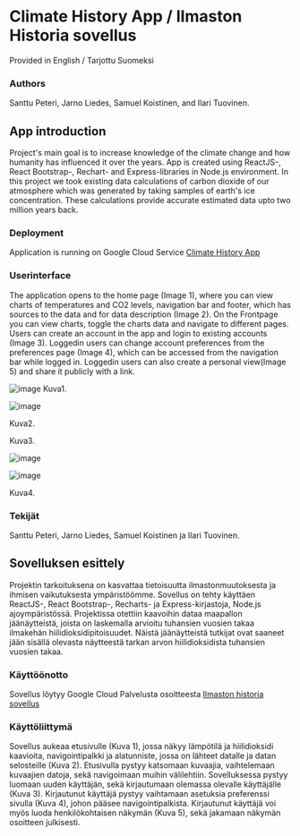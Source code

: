 # Climate History App / Ilmaston Historia sovellus
Provided in English / Tarjottu Suomeksi

### Authors
Santtu Peteri, Jarno Liedes, Samuel Koistinen, and Ilari Tuovinen.

## App introduction
Project's main goal is to increase knowledge of the climate change and how humanity has influenced it over the years. App is created using ReactJS-, React Bootstrap-, Rechart- and Express-libraries in Node.js environment. In this project we took existing data calculations of carbon dioxide of our atmosphere which was generated by taking samples of earth's ice concentration. These calculations provide accurate estimated data upto two million years back.

### Deployment
Application is running on Google Cloud Service [Climate History App](https://climate-history-project-40407.ew.r.appspot.com/ "Application link")

### Userinterface
The application opens to the home page (Image 1), where you can view charts of temperatures and CO2 levels, navigation bar and footer, which has sources to the data and for data description (Image 2). On the Frontpage you can view charts, toggle the charts data and navigate to different pages. Users can create an account in the app and login to existing accounts (Image 3). Loggedin users can change account preferences from the preferences page (Image 4), which can be accessed from the navigation bar while logged in. Loggedin users can also create a personal view(Image 5) and share it publicly with a link.

![image](https://user-images.githubusercontent.com/101552071/207655402-c767bf55-eead-4946-a052-0b48e259fbc2.png)
Kuva1.

![image](https://user-images.githubusercontent.com/101552071/207656155-83568742-26a1-4d31-8710-7cba20cc0224.png)

Kuva2.


Kuva3.

![image](https://user-images.githubusercontent.com/101552071/207656322-5fa67810-1d17-4978-b195-406adc12c3bb.png)


![image](https://user-images.githubusercontent.com/101552071/207656604-0e5f4adc-01e7-4c79-ab25-e157d68ec071.png)

Kuva4.


### Tekijät
Santtu Peteri, Jarno Liedes, Samuel Koistinen ja Ilari Tuovinen.

## Sovelluksen esittely 
Projektin tarkoituksena on kasvattaa tietoisuutta ilmastonmuutoksesta ja ihmisen vaikutuksesta ympäristöömme. Sovellus on tehty käyttäen ReactJS-, React Bootstrap-, Recharts- ja Express-kirjastoja, Node.js ajoympäristössä. Projektissa otettiin kaavoihin dataa maapallon jäänäytteistä, joista on laskemalla arvioitu tuhansien vuosien takaa ilmakehän hiilidioksidipitoisuudet. Näistä jäänäytteistä tutkijat ovat saaneet jään sisällä olevasta näytteestä tarkan arvon hiilidioksidista tuhansien vuosien takaa. 

### Käyttöönotto
Sovellus löytyy Google Cloud Palvelusta osoitteesta [Ilmaston historia sovellus](https://climate-history-project-40407.ew.r.appspot.com/ "Sovelluksen demon linkki")

### Käyttöliittymä
Sovellus aukeaa etusivulle (Kuva 1), jossa näkyy lämpötilä ja hiilidioksidi kaavioita, navigointipalkki ja alatunniste, jossa on lähteet datalle ja datan selosteille (Kuva 2). Etusivulla pystyy katsomaan kuvaajia, vaihtelemaan kuvaajien datoja, sekä navigoimaan muihin välilehtiin. Sovelluksessa pystyy luomaan uuden käyttäjän, sekä kirjautumaan olemassa olevalle käyttäjälle (Kuva 3). Kirjautunut käyttäjä pystyy vaihtamaan asetuksia preferenssi sivulla (Kuva 4), johon pääsee navigointipalkista. Kirjautunut käyttäjä voi myös luoda henkilökohtaisen näkymän (Kuva 5), sekä jakamaan näkymän osoitteen julkisesti.
